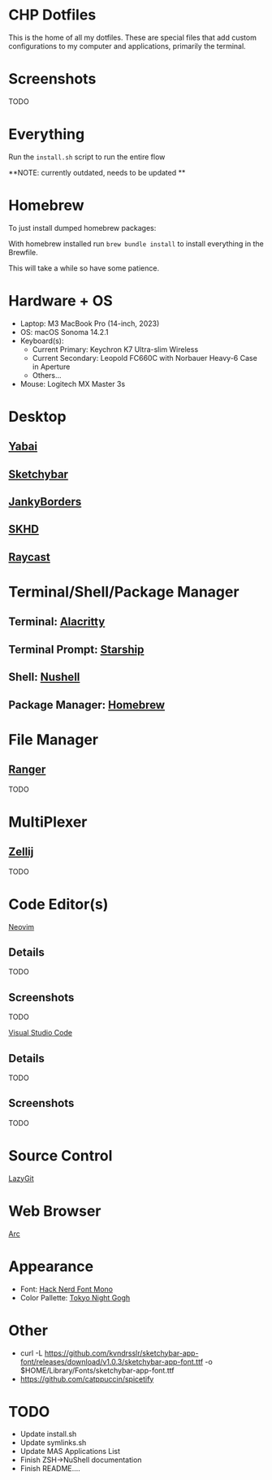 # CHP Dotfiles

This is the home of all my dotfiles. These are special files that add custom
configurations to my computer and applications, primarily the terminal.

# Screenshots

TODO

# Everything

Run the `install.sh` script to run the entire flow

**NOTE: currently outdated, needs to be updated
**

# Homebrew

To just install dumped homebrew packages:

With homebrew installed run `brew bundle install` to install everything in the
Brewfile.

This will take a while so have some patience.

# Hardware + OS

- Laptop: M3 MacBook Pro (14-inch, 2023)
- OS: macOS Sonoma 14.2.1
- Keyboard(s): 
  - Current Primary: Keychron K7 Ultra-slim Wireless
  - Current Secondary: Leopold FC660C with Norbauer Heavy-6 Case in Aperture
  - Others...
- Mouse: Logitech MX Master 3s

# Desktop

## [Yabai](https://github.com/koekeishiya/yabai)

## [Sketchybar](https://github.com/FelixKratz/SketchyBar)

## [JankyBorders](https://github.com/FelixKratz/JankyBorders)

## [SKHD](https://github.com/koekeishiya/skhd)

## [Raycast](https://www.raycast.com/)

# Terminal/Shell/Package Manager

## Terminal: [Alacritty](https://github.com/alacritty/alacritty)

## Terminal Prompt: [Starship](https://github.com/starship/starship)

## Shell: [Nushell](https://github.com/nushell/nushell)

## Package Manager: [Homebrew](https://brew.sh/)

# File Manager

## [Ranger](https://github.com/ranger/ranger)

TODO

# MultiPlexer

## [Zellij](https://github.com/zellij-org/zellij)

TODO

# Code Editor(s)

[Neovim](https://github.com/neovim/neovim/wiki/#homebrew-on-macos-or-linux)

## Details

TODO

## Screenshots

TODO

[Visual Studio Code](https://code.visualstudio.com/)

## Details

TODO

## Screenshots

TODO

# Source Control

[LazyGit](https://github.com/jesseduffield/lazygit#homebrew)

# Web Browser

[Arc](https://arc.net/)

# Appearance

- Font: [Hack Nerd Font Mono](https://www.nerdfonts.com/font-downloads)
- Color Pallette: [Tokyo Night Gogh](https://github.com/cesaralvarod/tokyogogh.nvim)

# Other

- curl -L
  https://github.com/kvndrsslr/sketchybar-app-font/releases/download/v1.0.3/sketchybar-app-font.ttf
  -o $HOME/Library/Fonts/sketchybar-app-font.ttf
- https://github.com/catppuccin/spicetify


# TODO

- Update install.sh
- Update symlinks.sh
- Update MAS Applications List
- Finish ZSH->NuShell documentation
- Finish README....